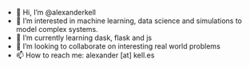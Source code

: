 - 👋 Hi, I’m @alexanderkell
- 👀 I’m interested in machine learning, data science and simulations to model complex systems.
- 🌱 I’m currently learning dask, flask and js
- 💞️ I’m looking to collaborate on interesting real world problems
- 📫 How to reach me: alexander [at] kell.es

